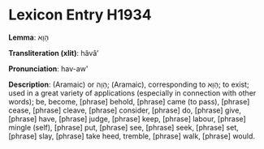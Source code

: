 # Lexicon Entry H1934

**Lemma**: הָוָא

**Transliteration (xlit)**: hâvâʼ

**Pronunciation**: hav-aw'

**Description**:
(Aramaic) or הָוָה; (Aramaic), corresponding to הָוָא; to exist; used in a great variety of applications (especially in connection with other words); be, become, [phrase] behold, [phrase] came (to pass), [phrase] cease, [phrase] cleave, [phrase] consider, [phrase] do, [phrase] give, [phrase] have, [phrase] judge, [phrase] keep, [phrase] labour, [phrase] mingle (self), [phrase] put, [phrase] see, [phrase] seek, [phrase] set, [phrase] slay, [phrase] take heed, tremble, [phrase] walk, [phrase] would.
